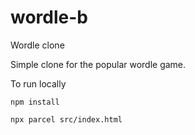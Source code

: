 # wordle-b
Wordle clone 


Simple clone for the popular wordle game. 

To run locally

```
npm install
```


```
npx parcel src/index.html
```
